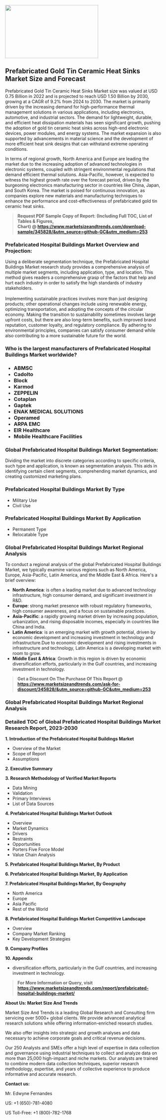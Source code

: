 <p><img class="alignnone size-medium wp-image-20088" src="https://ffe5etoiles.com/wp-content/uploads/2024/12/MST1-300x171.png" alt="" width="300" height="171" /></p><h2>Prefabricated Gold Tin Ceramic Heat Sinks Market Size and Forecast</h2><p>Prefabricated Gold Tin Ceramic Heat Sinks Market size was valued at USD 0.75 Billion in 2022 and is projected to reach USD 1.50 Billion by 2030, growing at a CAGR of 9.2% from 2024 to 2030. The market is primarily driven by the increasing demand for high-performance thermal management solutions in various applications, including electronics, automotive, and industrial sectors. The demand for lightweight, durable, and efficient heat dissipation materials has seen significant growth, pushing the adoption of gold tin ceramic heat sinks across high-end electronic devices, power modules, and energy systems. The market expansion is also supported by advancements in material science and the development of more efficient heat sink designs that can withstand extreme operating conditions.</p><p>In terms of regional growth, North America and Europe are leading the market due to the increasing adoption of advanced technologies in electronic systems, coupled with stringent environmental regulations that demand efficient thermal solutions. Asia-Pacific, however, is expected to witness the highest growth rate over the forecast period, driven by the burgeoning electronics manufacturing sector in countries like China, Japan, and South Korea. The market is poised for continuous innovation, as companies explore new materials and manufacturing techniques to enhance the performance and cost-effectiveness of prefabricated gold tin ceramic heat sinks.</p></p><blockquote id="" class=""><strong>Request PDF Sample Copy of Report: (Including Full TOC, List of Tables &amp; Figures, Chart)&nbsp;@&nbsp;<strong><a href="https://www.marketsizeandtrends.com/download-sample/345828/&utm_source=github-GC&utm_medium=253" target="_blank">https://www.marketsizeandtrends.com/download-sample/345828/&utm_source=github-GC&utm_medium=253</a></strong></strong></blockquote><h3 id="" class="">Prefabricated Hospital Buildings Market&nbsp;Overview and Projection:</h3><p id="" class="">Using a deliberate segmentation technique, the Prefabricated Hospital Buildings Market research study provides a comprehensive analysis of multiple market segments, including application, type, and location. This method gives readers a comprehensive grasp of the factors that help and hurt each industry in order to satisfy the high standards of industry stakeholders. <br /> <br />Implementing sustainable practices involves more than just designing products; other operational changes include using renewable energy, optimizing transportation, and adopting the concepts of the circular economy. Making the transition to sustainability sometimes involves large upfront costs, but there are also long-term benefits, such improved brand reputation, customer loyalty, and regulatory compliance. By adhering to environmental principles, companies can satisfy consumer demand while also contributing to a more sustainable future for the world.</p><h3 id="" class="">Who is the largest manufacturers of&nbsp;Prefabricated Hospital Buildings Market worldwide?</h3><h3 class=""><p><ul><li>ABMSC </li><li> Cadolto </li><li> Block </li><li> Karmod </li><li> ZEPPELIN </li><li> Cotaplan </li><li> Gaptek </li><li> ENAK MEDICAL SOLUTIONS </li><li> Operamed </li><li> ARPA EMC </li><li> EIR Healthcare </li><li> Mobile Healthcare Facilities</li></ul></p></h3><h3 id="" class="">Global&nbsp;Prefabricated Hospital Buildings Market Segmentation:</h3><p id="" class="">Dividing the market into discrete categories according to specific criteria, such type and application, is known as segmentation analysis. This aids in identifying certain client segments, comprehending market dynamics, and creating customized marketing plans.</p><h3 id="" class="">Prefabricated Hospital Buildings Market&nbsp;By Type</h3><p><p><ul><li>Military Use</li><li> Civil Use</p></li></ul></p></p><h3 id="" class="">Prefabricated Hospital Buildings Market&nbsp;By Application</h3><p class=""><p><ul><li>Permanent Type</li><li> Relocatable Type</li></ul></p></p><h3 id="" class="">Global Prefabricated Hospital Buildings Market Regional Analysis</h3><p id="" class="">To conduct a regional analysis of the global Prefabricated Hospital Buildings Market, we typically examine various regions such as North America, Europe, Asia-Pacific, Latin America, and the Middle East &amp; Africa. Here's a brief overview:</p><ul><li><strong>North America</strong>: is often a leading market due to advanced technology infrastructure, high consumer demand, and significant investment in R&amp;D.</li><li><strong>Europe</strong>: strong market presence with robust regulatory frameworks, high consumer awareness, and a focus on sustainable practices.</li><li><strong>Asia-Pacific</strong>: a rapidly growing market driven by increasing population, urbanization, and rising disposable incomes, especially in countries like China and India.</li><li><strong>Latin America</strong>: is an emerging market with growth potential, driven by economic development and increasing investment in technology and infrastructure.Due to economic development and rising investments in infrastructure and technology, Latin America is a developing market with room to grow.</li><li><strong>Middle East &amp; Africa</strong>: Growth in this region is driven by economic diversification efforts, particularly in the Gulf countries, and increasing investment in technology.</li></ul><blockquote id="" class=""><strong>Get a Discount On The Purchase Of This Report @ <strong><a href="https://www.marketsizeandtrends.com/ask-for-discount/345828/&utm_source=github-GC&utm_medium=253" target="_blank">https://www.marketsizeandtrends.com/ask-for-discount/345828/&utm_source=github-GC&utm_medium=253</a></strong></strong></blockquote><h3 id="" class="">Global Prefabricated Hospital Buildings Market Regional Analysis</h3><h3 id="" class="">Detailed TOC of Global Prefabricated Hospital Buildings Market Research Report, 2023-2030</h3><p id="" class=""><strong>1. Introduction of the Prefabricated Hospital Buildings Market</strong></p><ul><li>Overview of the Market</li><li>Scope of Report</li><li>Assumptions</li></ul><p id="" class=""><strong>2. Executive Summary</strong></p><p id="" class=""><strong>3. Research Methodology of Verified Market Reports</strong></p><ul><li>Data Mining</li><li>Validation</li><li>Primary Interviews</li><li>List of Data Sources</li></ul><p id="" class=""><strong>4. Prefabricated Hospital Buildings Market Outlook</strong></p><ul><li>Overview</li><li>Market Dynamics</li><li>Drivers</li><li>Restraints</li><li>Opportunities</li><li>Porters Five Force Model</li><li>Value Chain Analysis</li></ul><p id="" class=""><strong>5. Prefabricated Hospital Buildings Market, By Product</strong></p><p id="" class=""><strong>6. Prefabricated Hospital Buildings Market, By Application</strong></p><p id="" class=""><strong>7. Prefabricated Hospital Buildings Market, By Geography</strong></p><ul><li>North America</li><li>Europe</li><li>Asia Pacific</li><li>Rest of the World</li></ul><p id="" class=""><strong>8. Prefabricated Hospital Buildings Market Competitive Landscape</strong></p><ul><li>Overview</li><li>Company Market Ranking</li><li>Key Development Strategies</li></ul><p id="" class=""><strong>9. Company Profiles</strong></p><p id="" class=""><strong>10. Appendix</strong></p><ul><li>diversification efforts, particularly in the Gulf countries, and increasing investment in technology.</li></ul><blockquote id="" class=""><strong>For More Information or Query, visit <strong><strong><a href="https://www.marketsizeandtrends.com/report/prefabricated-hospital-buildings-market/" target="_blank">https://www.marketsizeandtrends.com/report/prefabricated-hospital-buildings-market/</a></strong></strong></strong></blockquote><p id="" class=""><strong>About Us: Market Size And Trends</strong></p><p id="" class="">Market Size And Trends is a leading Global Research and Consulting firm servicing over 5000+ global clients. We provide advanced analytical research solutions while offering information-enriched research studies.</p><p id="" class="">We also offer insights into strategic and growth analyses and data necessary to achieve corporate goals and critical revenue decisions.</p><p id="" class="">Our 250 Analysts and SMEs offer a high level of expertise in data collection and governance using industrial techniques to collect and analyze data on more than 25,000 high-impact and niche markets. Our analysts are trained to combine modern data collection techniques, superior research methodology, expertise, and years of collective experience to produce informative and accurate research.</p><p id="" class=""><strong>Contact us:</strong></p><p id="" class="">Mr. Edwyne Fernandes</p><p id="" class="">US: +1 (650)-781-4080</p><p id="" class="">US Toll-Free: +1 (800)-782-1768</p>
